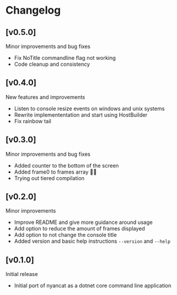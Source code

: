 # Changelog

## [v0.5.0]
Minor improvements and bug fixes
 - Fix NoTitle commandline flag not working
 - Code cleanup and consistency

## [v0.4.0]
New features and improvements
 - Listen to console resize events on windows and unix systems
 - Rewrite implemententation and start using HostBuilder
 - Fix rainbow tail

## [v0.3.0]
Minor improvements and bug fixes
 - Added counter to the bottom of the screen
 - Added frame0 to frames array 🤦‍♂️
 - Trying out tiered compilation

## [v0.2.0]
Minor improvements
 - Improve README and give more guidance around usage
 - Add option to reduce the amount of frames displayed
 - Add option to not change the console title
 - Added version and basic help instructions `--version` and `--help`

## [v0.1.0]
Initial release
 - Initial port of nyancat as a dotnet core command line application
